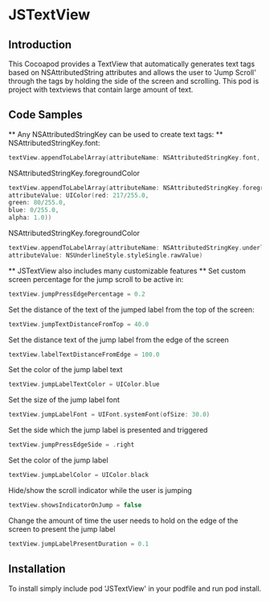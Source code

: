 # JSTextView

## Introduction

This Cocoapod provides a TextView that automatically generates text tags based on NSAttributedString attributes and allows the user to 'Jump Scroll' through the tags by holding the side of the screen and scrolling.  This pod is project with textviews that contain large amount of text.

## Code Samples

** Any NSAttributedStringKey can be used to create text tags: **
NSAttributedStringKey.font:
```swift
textView.appendToLabelArray(attributeName: NSAttributedStringKey.font, attributeValue: UIFont(name: "Times New Roman", size: 43.0)!)
```
NSAttributedStringKey.foregroundColor
```swift
textView.appendToLabelArray(attributeName: NSAttributedStringKey.foregroundColor,
attributeValue: UIColor(red: 217/255.0,
green: 80/255.0,
blue: 0/255.0,
alpha: 1.0))
```
NSAttributedStringKey.foregroundColor
```swift
textView.appendToLabelArray(attributeName: NSAttributedStringKey.underlineStyle,
attributeValue: NSUnderlineStyle.styleSingle.rawValue)
```

** JSTextView also includes many customizable features **
Set custom screen percentage for the jump scroll to be active in:
```swift
textView.jumpPressEdgePercentage = 0.2
```
Set the distance of the text of the jumped label from the top of the screen:
```swift
textView.jumpTextDistanceFromTop = 40.0
```
Set the distance text of the jump label from the edge of the screen
```swift
textView.labelTextDistanceFromEdge = 100.0
```
Set the color of the jump label text
```swift
textView.jumpLabelTextColor = UIColor.blue
```
Set the size of the jump label font
```swift
textView.jumpLabelFont = UIFont.systemFont(ofSize: 30.0)
```
Set the side which the jump label is presented and triggered
```swift
textView.jumpPressEdgeSide = .right
```
Set the color of the jump label
```swift
textView.jumpLabelColor = UIColor.black
```
Hide/show the scroll indicator while the user is jumping
```swift
textView.showsIndicatorOnJump = false
```
Change the amount of time the user needs to hold on the edge of the screen to present the jump label
```swift
textView.jumpLabelPresentDuration = 0.1
```

## Installation

To install simply include pod 'JSTextView' in your podfile and run pod install.
